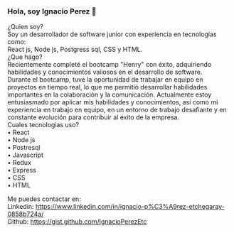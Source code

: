 ### Hola, soy Ignacio Perez 👋 <br/>
¿Quien soy? <br/>
Soy un desarrollador de software junior con experiencia en tecnologías como:<br/>
React js, Node js, Postgress sql, CSS y HTML. <br/>
¿Que hago? <br/>
Recientemente completé el bootcamp "Henry" con éxito, adquiriendo habilidades y conocimientos valiosos en el desarrollo de software.<br/>
Durante el bootcamp, tuve la oportunidad de trabajar en equipo en proyectos en tiempo real, lo que me permitió desarrollar habilidades importantes en la colaboración y la comunicación. Actualmente estoy entusiasmado por aplicar mis habilidades y conocimientos, así como mi experiencia en trabajo en equipo, en un entorno de trabajo desafiante y en constante evolución para contribuir al éxito de la empresa.
 <br/>
Cuales tecnologias uso? <br/>
• React <br/>
• Node js <br/>
• Postresql <br/>
• Javascript <br/>
• Redux <br/>
• Express <br/>
• CSS <br/>
• HTML <br/>

Me puedes contactar en:<br/>
Linkedin: https://www.linkedin.com/in/ignacio-p%C3%A9rez-etchegaray-0858b724a/ <br/>
Github: https://gist.github.com/IgnacioPerezEtc <br/>
<!-- 
- 🔭 I’m currently working on ...
- 🌱 I’m currently learning ...
- 👯 I’m looking to collaborate on ...
- 🤔 I’m looking for help with ...
- 💬 Ask me about ...
- 📫 How to reach me: ...
- 😄 Pronouns: ...
- ⚡ Fun fact: ...
 -->
